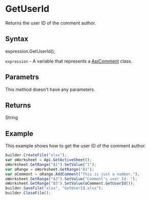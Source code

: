 # GetUserId

Returns the user ID of the comment author.

## Syntax

expression.GetUserId();

`expression` - A variable that represents a [ApiComment](../ApiComment.md) class.

## Parametrs

This method doesn't have any parameters.

## Returns

String

## Example

This example shows how to get the user ID of the comment author.

```javascript
builder.CreateFile("xlsx");
var oWorksheet = Api.GetActiveSheet();
oWorksheet.GetRange("A1").SetValue("1");
var oRange = oWorksheet.GetRange("A1");
var oComment = oRange.AddComment("This is just a number.");
oWorksheet.GetRange("A3").SetValue("Comment's user Id: ");
oWorksheet.GetRange("B3").SetValue(oComment.GetUserId());
builder.SaveFile("xlsx", "GetUserId.xlsx");
builder.CloseFile();
```